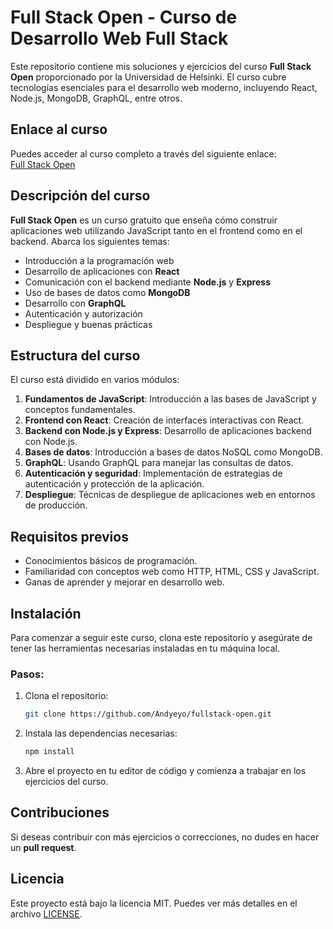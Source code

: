 # Full Stack Open - Curso de Desarrollo Web Full Stack

Este repositorio contiene mis soluciones y ejercicios del curso **Full Stack Open** proporcionado por la Universidad de Helsinki. El curso cubre tecnologías esenciales para el desarrollo web moderno, incluyendo React, Node.js, MongoDB, GraphQL, entre otros.

## Enlace al curso
Puedes acceder al curso completo a través del siguiente enlace:  
[Full Stack Open](https://fullstackopen.com/es)

## Descripción del curso
**Full Stack Open** es un curso gratuito que enseña cómo construir aplicaciones web utilizando JavaScript tanto en el frontend como en el backend. Abarca los siguientes temas:

- Introducción a la programación web
- Desarrollo de aplicaciones con **React**
- Comunicación con el backend mediante **Node.js** y **Express**
- Uso de bases de datos como **MongoDB**
- Desarrollo con **GraphQL**
- Autenticación y autorización
- Despliegue y buenas prácticas

## Estructura del curso
El curso está dividido en varios módulos:

1. **Fundamentos de JavaScript**: Introducción a las bases de JavaScript y conceptos fundamentales.
2. **Frontend con React**: Creación de interfaces interactivas con React.
3. **Backend con Node.js y Express**: Desarrollo de aplicaciones backend con Node.js.
4. **Bases de datos**: Introducción a bases de datos NoSQL como MongoDB.
5. **GraphQL**: Usando GraphQL para manejar las consultas de datos.
6. **Autenticación y seguridad**: Implementación de estrategias de autenticación y protección de la aplicación.
7. **Despliegue**: Técnicas de despliegue de aplicaciones web en entornos de producción.

## Requisitos previos
- Conocimientos básicos de programación.
- Familiaridad con conceptos web como HTTP, HTML, CSS y JavaScript.
- Ganas de aprender y mejorar en desarrollo web.

## Instalación

Para comenzar a seguir este curso, clona este repositorio y asegúrate de tener las herramientas necesarias instaladas en tu máquina local.

### Pasos:
1. Clona el repositorio:
    ```bash
    git clone https://github.com/Andyeyo/fullstack-open.git
    ```

2. Instala las dependencias necesarias:
    ```bash
    npm install
    ```

3. Abre el proyecto en tu editor de código y comienza a trabajar en los ejercicios del curso.

## Contribuciones

Si deseas contribuir con más ejercicios o correcciones, no dudes en hacer un **pull request**.

## Licencia

Este proyecto está bajo la licencia MIT. Puedes ver más detalles en el archivo [LICENSE](LICENSE).

